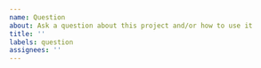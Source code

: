 ```yaml
---
name: Question
about: Ask a question about this project and/or how to use it
title: ''
labels: question
assignees: ''
---
```


<!--

**Before asking your question!**

- Please read the [documentation](https://discord-giveaways.js.org/), it contains a lot of information.
- Check the [answered questions](https://github.com/Androz2091/discord-giveaways/issues?q=is%3Aissue+is%3Aclosed+label%3Aquestion), your question may have already been asked.

-->
